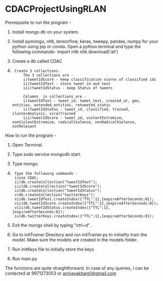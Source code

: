 # CDACProjectUsingRLAN

Prerequisite to run the program - 

1) Install mongo db on your system.

2) Install pymongo, nltk, tensorflow, keras, tweepy, pandas, numpy for your python using pip or conda. Open a python terminal and type the following commands-
	import nltk
	nltk.download('all')

3) Create a db called CDAC

4) 		Create 3 collections.
			The 3 collections are - 
			i)tweetIdScore - keep classification scores of classified ids
			ii)tweetIdText - store tweet id and text
			iii)tweetIdStatus - keep Status of tweets

			Columns  in collections are - 
			i)tweetIdText - tweet_id, tweet_text, created_at, geo, entities, extended_entities, retweeted_status
			ii)tweetIdStatus - tweet_id, classified, trained, clusterAnalysis, viralTrained
			iii)tweetIdScore - tweet_id, violentExtremism, nonViolentExtremism, radicalViolence, nonRadicalViolence, notRelevant







How to run the program - 

1) Open Terminal.

2) Type sudo service mongodb start.

3) Type mongo.

4) 		Type the following commands - 
		i)use CDAC;
		ii)db.createCollection("tweetIdText");
		iii)db.createCollection("tweetIdScore");
		iv)db.createCollection("tweetIdStatus");
		v)db.createCollection("twitterKeys");
		vi)db.tweetIdText.createIndex({"TTL":1},{expireAfterSeconds:0});
		vii)db.tweetIdScore.createIndex({"TTL":1},{expireAfterSeconds:0});
		viii)db.tweetIdStatus.createIndex({"TTL":1},{expireAfterSeconds:0});
		ix)db.twitterKeys.createIndex({"TTL":1},{expireAfterSeconds:0});


5) Exit the mongo shell by typing "ctrl+d" .

6) Go to initTrainer Directory and run initTrainer.py to initiallty train the model. Make sure the models are created in the models folder.

7) Run initKeys file to initially store the keys

8) Run main.py	



The functions are quite straightforward. In case of any queries, I can be contacted at 9971273053 or arinjayakhare1@gmail.com
